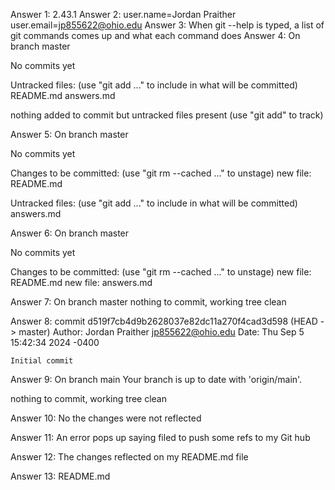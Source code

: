 Answer 1: 2.43.1
Answer 2: user.name=Jordan Praither   
          user.email=jp855622@ohio.edu
Answer 3: When git --help is typed, a list of git commands comes up and what each command does
Answer 4: On branch master

No commits yet

Untracked files:
  (use "git add <file>..." to include in what will be committed)
	README.md
	answers.md

nothing added to commit but untracked files present (use "git add" to track)

Answer 5: On branch master

No commits yet

Changes to be committed:
  (use "git rm --cached <file>..." to unstage)
	new file:   README.md

Untracked files:
  (use "git add <file>..." to include in what will be committed)
	answers.md

Answer 6: On branch master

No commits yet

Changes to be committed:
  (use "git rm --cached <file>..." to unstage)
	new file:   README.md
	new file:   answers.md

Answer 7: On branch master
nothing to commit, working tree clean

Answer 8: commit d519f7cb4d9b2628037e82dc11a270f4cad3d598 (HEAD -> master)
Author: Jordan Praither <jp855622@ohio.edu>
Date:   Thu Sep 5 15:42:34 2024 -0400

    Initial commit

Answer 9: On branch main
Your branch is up to date with 'origin/main'.

nothing to commit, working tree clean


Answer 10: No the changes were not reflected

Answer 11: An error pops up saying filed to push some refs to my Git hub

Answer 12: The changes reflected on my README.md file 

Answer 13: README.md


           